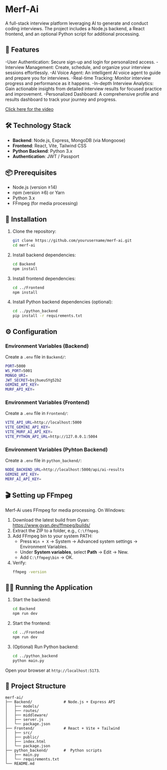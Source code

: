 # Merf-Ai

A full-stack interview platform leveraging AI to generate and conduct coding interviews. The project includes a Node.js backend, a React frontend, and an optional Python script for additional processing.

## 🚀 Features
-User Authentication: Secure sign-up and login for personalized access.
-Interview Management: Create, schedule, and organize your interview sessions effortlessly.
-AI Voice Agent: An intelligent AI voice agent to guide and prepare you for interviews.
-Real-time Tracking: Monitor interview progress and performance as it happens.
-In-depth Interview Analytics: Gain actionable insights from detailed interview results for focused practice and improvement.
-Personalized Dashboard: A comprehensive profile and results dashboard to track your journey and progress.

[Click here for the video](https://youtu.be/hTYmoewQM5o)

## 🛠️ Technology Stack
- **Backend**: Node.js, Express, MongoDB (via Mongoose)  
- **Frontend**: React, Vite, Tailwind CSS  
- **Python Backend**: Python 3.x  
- **Authentication**: JWT / Passport  

## 📦 Prerequisites
- Node.js (version ≥14)  
- npm (version ≥6) or Yarn  
- Python 3.x  
- FFmpeg (for media processing)

## 🔧 Installation
1. Clone the repository:  
   ```bash
   git clone https://github.com/yourusername/merf-ai.git
   cd merf-ai
   ```

2. Install backend dependencies:  
   ```bash
   cd Backend
   npm install
   ```

3. Install frontend dependencies:  
   ```bash
   cd ../Frontend
   npm install
   ```

4. Install Python backend dependencies (optional):  
   ```bash
   cd ../python_backend
   pip install -r requirements.txt
   ```

## ⚙️ Configuration
### Environment Variables (Backend)
Create a `.env` file in `Backend/`:
```bash
PORT=5000
WS_PORT=5001
MONGO_URI=
JWT_SECRET=bsjhueuSYg52b2
GEMINI_API_KEY=
MURF_API_KEY=


```

### Environment Variables (Frontend)
Create a `.env` file in `Frontend/`:
```bash
VITE_API_URL=http://localhost:5000
VITE_GEMINI_API_KEY=
VITE_MURF_AI_API_KEY=
VITE_PYTHON_API_URL=http://127.0.0.1:5004
```
### Environment Variables (Pyhton Backend)

Create a `.env` file in `python_backend/`:
```bash
NODE_BACKEND_URL=http://localhost:5000/api/ai-results
GEMINI_API_KEY=
MERF_AI_API_KEY=
```

## 🎬 Setting up FFmpeg
Merf-Ai uses FFmpeg for media processing. On Windows:
1. Download the latest build from Gyan: https://www.gyan.dev/ffmpeg/builds/  
2. Extract the ZIP to a folder, e.g., `C:\ffmpeg`.  
3. Add FFmpeg bin to your system PATH:  
   - Press `Win + X` → System → Advanced system settings → Environment Variables.  
   - Under **System variables**, select **Path** → Edit → New.  
   - Add `C:\ffmpeg\bin` → OK.  
4. Verify:  
   ```bash
   ffmpeg -version
   ```

## 🏃‍♂️ Running the Application
1. Start the backend:  
   ```bash
   cd Backend
   npm run dev
   ```
2. Start the frontend:  
   ```bash
   cd ../Frontend
   npm run dev
   ```
3. (Optional) Run Python backend:  
   ```bash
   cd ../python_backend
   python main.py
   ```

Open your browser at `http://localhost:5173`.

## 📁 Project Structure
```
merf-ai/
├── Backend/              # Node.js + Express API
│   ├── models/
│   ├── routes/
│   ├── middleware/
│   ├── server.js
│   └── package.json
├── Frontend/             # React + Vite + Tailwind
│   ├── src/
│   ├── public/
│   ├── index.html
│   └── package.json
├── python_backend/       #  Python scripts
│   ├── main.py
│   └── requirements.txt
└── README.md
```


